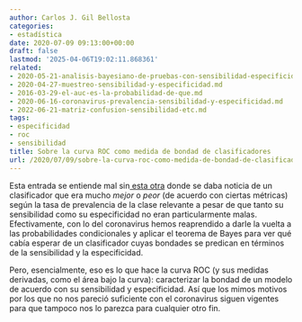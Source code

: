 ```yaml
---
author: Carlos J. Gil Bellosta
categories:
- estadística
date: 2020-07-09 09:13:00+00:00
draft: false
lastmod: '2025-04-06T19:02:11.868361'
related:
- 2020-05-21-analisis-bayesiano-de-pruebas-con-sensibilidad-especificidad-desconocida.md
- 2020-04-27-muestreo-sensibilidad-y-especificidad.md
- 2016-03-29-el-auc-es-la-probabilidad-de-que.md
- 2020-06-16-coronavirus-prevalencia-sensibilidad-y-especificidad.md
- 2022-06-21-matriz-confusion-sensibilidad-etc.md
tags:
- especificidad
- roc
- sensibilidad
title: Sobre la curva ROC como medida de bondad de clasificadores
url: /2020/07/09/sobre-la-curva-roc-como-medida-de-bondad-de-clasificadores/
---
```


Esta entrada se entiende mal sin[ esta otra](https://datanalytics.com/2020/06/16/coronavirus-prevalencia-sensibilidad-y-especificidad/) donde se daba noticia de un clasificador que era mucho _mejor_ o _peor_ (de acuerdo con ciertas métricas) según la tasa de prevalencia de la clase relevante a pesar de que tanto su sensibilidad como su especificidad no eran particularmente malas. Efectivamente, con lo del coronavirus hemos reaprendido a darle la vuelta a las probabilidades condicionales y aplicar el teorema de Bayes para ver qué cabía esperar de un clasificador cuyas bondades se predican en términos de la sensibilidad y la especificidad.

Pero, esencialmente, eso es lo que hace la curva ROC (y sus medidas derivadas, como el área bajo la curva): caracterizar la bondad de un  modelo de acuerdo con su sensibilidad y especificidad. Así que los mimos motivos por los que no nos pareció suficiente con el coronavirus siguen vigentes para que tampoco nos lo parezca para cualquier otro fin.